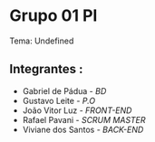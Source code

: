 # Grupo 01 PI

Tema: Undefined

## Integrantes : 

* Gabriel de Pádua - *BD* 
* Gustavo Leite - *P.O*
* João Vitor Luz - *FRONT-END*
* Rafael Pavani - *SCRUM MASTER*
* Viviane dos Santos - *BACK-END*
